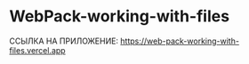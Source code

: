# WebPack-working-with-files

ССЫЛКА НА ПРИЛОЖЕНИЕ:   https://web-pack-working-with-files.vercel.app
